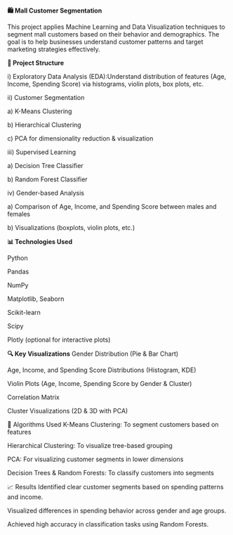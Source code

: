 **🛍️ Mall Customer Segmentation**


This project applies Machine Learning and Data Visualization techniques to segment mall customers based on their behavior and demographics. The goal is to help businesses understand customer patterns and target marketing strategies effectively.

**📁 Project Structure**

i) Exploratory Data Analysis (EDA):Understand distribution of features (Age, Income, Spending Score) via histograms, violin plots, box plots, etc.

ii) Customer Segmentation

a) K-Means Clustering

b) Hierarchical Clustering

c) PCA for dimensionality reduction & visualization

iii) Supervised Learning

a) Decision Tree Classifier

b) Random Forest Classifier

iv) Gender-based Analysis

a) Comparison of Age, Income, and Spending Score between males and females

b) Visualizations (boxplots, violin plots, etc.)

**📊 Technologies Used**

Python

Pandas

NumPy

Matplotlib, Seaborn

Scikit-learn

Scipy

Plotly (optional for interactive plots)

**🔍 Key Visualizations**
Gender Distribution (Pie & Bar Chart)

Age, Income, and Spending Score Distributions (Histogram, KDE)

Violin Plots (Age, Income, Spending Score by Gender & Cluster)

Correlation Matrix

Cluster Visualizations (2D & 3D with PCA)

🧠 Algorithms Used
K-Means Clustering: To segment customers based on features

Hierarchical Clustering: To visualize tree-based grouping

PCA: For visualizing customer segments in lower dimensions

Decision Trees & Random Forests: To classify customers into segments

📈 Results
Identified clear customer segments based on spending patterns and income.

Visualized differences in spending behavior across gender and age groups.

Achieved high accuracy in classification tasks using Random Forests.
